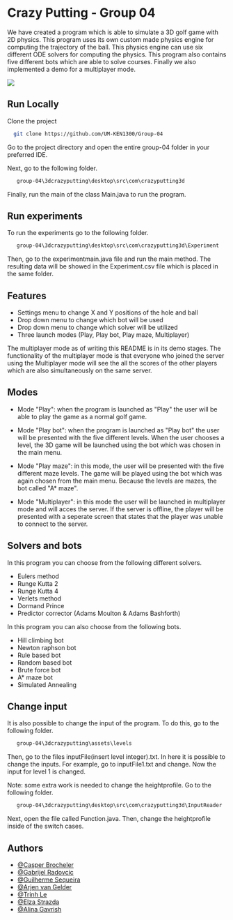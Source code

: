 
# Crazy Putting - Group 04

We have created a program which is able to simulate a 3D golf game with 2D physics. This program uses its own custom made physics engine for computing the trajectory of the ball. 
This physics engine can use six different ODE solvers for computing the physics. This program also contains five different bots which are able to solve courses. Finally we also implemented a demo for a multiplayer mode.



![](https://media.discordapp.net/attachments/945742228108742668/976104158572728381/Screenshot_2022-05-17_at_14.49.20.png?width=1185&height=670)


## Run Locally

Clone the project

```bash
  git clone https://github.com/UM-KEN1300/Group-04
```

Go to the project directory and open the entire group-04 folder in your preferred IDE.

Next, go to the following folder.
```bash
   group-04\3dcrazyputting\desktop\src\com\crazyputting3d
```
Finally, run the main of the class Main.java to run the program.

## Run experiments
To run the experiments go to the following folder.
```bash
   group-04\3dcrazyputting\desktop\src\com\crazyputting3d\Experiment
```
Then, go to the experimentmain.java file and run the main method. The resulting data will be showed in the Experiment.csv file which is placed in the same folder.

## Features

- Settings menu to change X and Y  positions of the hole and ball
- Drop down menu to change which bot will be used
- Drop down menu to change which solver will be utilized
- Three launch modes (Play, Play bot, Play maze, Multiplayer)

The multiplayer mode as of writing this README is in its demo stages. The functionality of the multiplayer mode is that everyone who joined the server using the Multiplayer mode will see the all the scores of the other players which are also simultaneously on the same server.

## Modes
- Mode "Play": when the program is launched as "Play" the user will be able to play the game as a normal golf game.

- Mode "Play bot": when the program is launched as "Play bot" the user will be presented with the five different levels. When the user chooses a level, the 3D game will be launched using the bot which was chosen in the main menu. 

- Mode "Play maze": in this mode, the user will be presented with the five different maze levels. The game will be played using the bot which was again chosen from the main menu. Because the levels are mazes, the bot called "A* maze".

- Mode "Multiplayer": in this mode the user will be launched in multiplayer mode and will acces the server. If the server is offline, the player will be presented with a seperate screen that states that the player was unable to connect to the server.

## Solvers and bots
In this program you can choose from the following different solvers.
- Eulers method
- Runge Kutta 2
- Runge Kutta 4
- Verlets method
- Dormand Prince
- Predictor corrector (Adams Moulton & Adams Bashforth)

In this program you can also choose from the following bots.
- Hill climbing bot
- Newton raphson bot
- Rule based bot
- Random based bot
- Brute force bot
- A* maze bot
- Simulated Annealing


## Change input

It is also possible to change the input of the program. To do this, go to the following folder.
```bash
   group-04\3dcrazyputting\assets\levels
```
Then, go to the files inputFile(insert level integer).txt. In here it is possible to change the inputs. For example, go to inputFile1.txt and change. Now the input for level 1 is changed. 

Note: some extra work is needed to change the heightprofile. Go to the following folder. 
```bash
   group-04\3dcrazyputting\desktop\src\com\crazyputting3d\InputReader
```
Next, open the file called Function.java. Then, change the heightprofile inside of the switch cases.

## Authors
- [@Casper Brocheler](https://github.com/casperbroch)
- [@Gabrijel Radovcic](https://github.com/gabrijelradovcic)
- [@Guilherme Sequeira](https://github.com/sequeiragui)
- [@Arjen van Gelder](https://github.com/ArjenvanGelder)
- [@Trinh Le](https://github.com/khanhtrinh820)
- [@Elza Strazda](https://github.com/elzastrazda)
- [@Alina Gavrish](https://github.com/AlinaGavrish)

